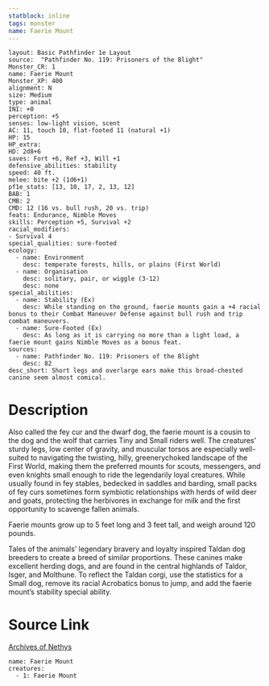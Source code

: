 ```yaml
---
statblock: inline
tags: monster
name: Faerie Mount
---
```

```statblock
layout: Basic Pathfinder 1e Layout
source:  "Pathfinder No. 119: Prisoners of the Blight"
Monster_CR: 1
name: Faerie Mount
Monster_XP: 400
alignment: N
size: Medium
type: animal
INI: +0
perception: +5
senses: low-light vision, scent
AC: 11, touch 10, flat-footed 11 (natural +1)
HP: 15
HP_extra: 
HD: 2d8+6
saves: Fort +6, Ref +3, Will +1
defensive_abilities: stability
speed: 40 ft.
melee: bite +2 (1d6+1)
pf1e_stats: [13, 10, 17, 2, 13, 12]
BAB: 1
CMB: 2
CMD: 12 (16 vs. bull rush, 20 vs. trip)
feats: Endurance, Nimble Moves
skills: Perception +5, Survival +2
racial_modifiers:
- Survival 4
special_qualities: sure-footed
ecology:
  - name: Environment
    desc: temperate forests, hills, or plains (First World)
  - name: Organisation
    desc: solitary, pair, or wiggle (3-12)
    desc: none
special_abilities:
  - name: Stability (Ex)
    desc: While standing on the ground, faerie mounts gain a +4 racial bonus to their Combat Maneuver Defense against bull rush and trip combat maneuvers.
  - name: Sure-Footed (Ex)
    desc: As long as it is carrying no more than a light load, a faerie mount gains Nimble Moves as a bonus feat.
sources:
  - name: Pathfinder No. 119: Prisoners of the Blight
    desc: 82
desc_short: Short legs and overlarge ears make this broad-chested canine seem almost comical.
```
# Description
Also called the fey cur and the dwarf dog, the faerie mount is a cousin to the dog and the wolf that carries Tiny and Small riders well. The creatures’ sturdy legs, low center of gravity, and muscular torsos are especially well-suited to navigating the twisting, hilly, greenerychoked landscape of the First World, making them the preferred mounts for scouts, messengers, and even knights small enough to ride the legendarily loyal creatures. While usually found in fey stables, bedecked in saddles and barding, small packs of fey curs sometimes form symbiotic relationships with herds of wild deer and goats, protecting the herbivores in exchange for milk and the first opportunity to scavenge fallen animals.

 Faerie mounts grow up to 5 feet long and 3 feet tall, and weigh around 120 pounds.

 Tales of the animals’ legendary bravery and loyalty inspired Taldan dog breeders to create a breed of similar proportions. These canines make excellent herding dogs, and are found in the central highlands of Taldor, Isger, and Molthune. To reflect the Taldan corgi, use the statistics for a Small dog, remove its racial Acrobatics bonus to jump, and add the faerie mount’s stability special ability.
# Source Link
[Archives of Nethys](https://aonprd.com/MonsterDisplay.aspx?ItemName=Faerie%20Mount)
```encounter-table
name: Faerie Mount
creatures:
  - 1: Faerie Mount
```
